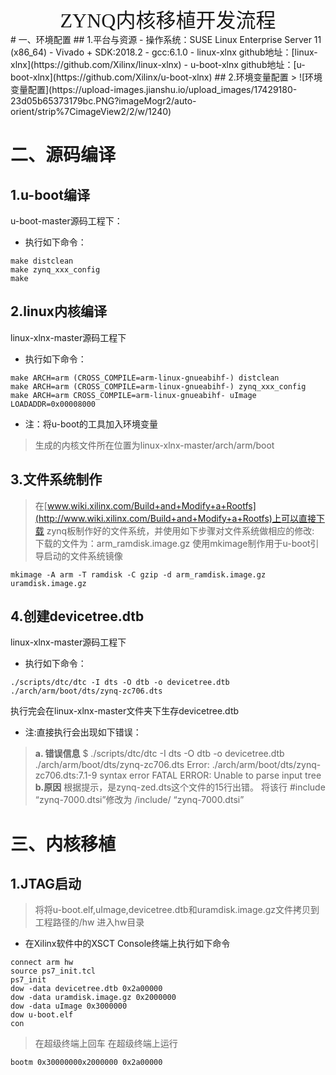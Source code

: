 <center><font face="黑体" size=6>ZYNQ内核移植开发流程</font></center>
# 一、环境配置
## 1.平台与资源
- 操作系统：SUSE Linux Enterprise Server 11 (x86_64)
- Vivado + SDK:2018.2
- gcc:6.1.0
- linux-xlnx github地址：[linux-xlnx](https://github.com/Xilinx/linux-xlnx)
- u-boot-xlnx github地址：[u-boot-xlnx](https://github.com/Xilinx/u-boot-xlnx)
## 2.环境变量配置
> ![环境变量配置](https://upload-images.jianshu.io/upload_images/17429180-23d05b65373179bc.PNG?imageMogr2/auto-orient/strip%7CimageView2/2/w/1240)

# 二、源码编译
## 1.u-boot编译
u-boot-master源码工程下：
- 执行如下命令：

```
make distclean
make zynq_xxx_config
make
```
## 2.linux内核编译
linux-xlnx-master源码工程下
- 执行如下命令：

```
make ARCH=arm (CROSS_COMPILE=arm-linux-gnueabihf-) distclean 
make ARCH=arm (CROSS_COMPILE=arm-linux-gnueabihf-) zynq_xxx_config
make ARCH=arm CROSS_COMPILE=arm-linux-gnueabihf- uImage LOADADDR=0x00008000 
```

- 注：将u-boot的工具加入环境变量
> 生成的内核文件所在位置为linux-xlnx-master/arch/arm/boot

## 3.文件系统制作
> 在[www.wiki.xilinx.com/Build+and+Modify+a+Rootfs](http://www.wiki.xilinx.com/Build+and+Modify+a+Rootfs)上可以直接下载
zynq板制作好的文件系统，并使用如下步骤对文件系统做相应的修改:
下载的文件为：arm_ramdisk.image.gz
使用mkimage制作用于u-boot引导启动的文件系统镜像

```
mkimage -A arm -T ramdisk -C gzip -d arm_ramdisk.image.gz uramdisk.image.gz
```

## 4.创建devicetree.dtb
linux-xlnx-master源码工程下
- 执行如下命令：

```
./scripts/dtc/dtc -I dts -O dtb -o devicetree.dtb ./arch/arm/boot/dts/zynq-zc706.dts
```
执行完会在linux-xlnx-master文件夹下生存devicetree.dtb
- 注:直接执行会出现如下错误：

> **a. 错误信息**
$ ./scripts/dtc/dtc -I dts -O dtb -o devicetree.dtb ./arch/arm/boot/dts/zynq-zc706.dts
Error: ./arch/arm/boot/dts/zynq-zc706.dts:7.1-9 syntax error
FATAL ERROR: Unable to parse input tree
**b.原因**
根据提示，是zynq-zed.dts这个文件的15行出错。
将该行 #include “zynq-7000.dtsi”修改为 /include/ “zynq-7000.dtsi”


# 三、内核移植

## 1.JTAG启动
>将将u-boot.elf,uImage,devicetree.dtb和uramdisk.image.gz文件拷贝到工程路径的/hw
进入hw目录
- 在Xilinx软件中的XSCT Console终端上执行如下命令

```
connect arm hw
source ps7_init.tcl
ps7_init
dow -data devicetree.dtb 0x2a00000
dow -data uramdisk.image.gz 0x2000000
dow -data uImage 0x3000000
dow u-boot.elf
con
```

> 在超级终端上回车
在超级终端上运行 

```
bootm 0x30000000x2000000 0x2a00000
```



